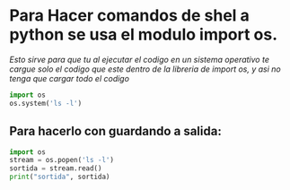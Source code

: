 # Para Hacer comandos de shel a python se usa el modulo import os.
*Esto sirve para que tu al ejecutar el codigo en un sistema operativo te cargue solo el codigo que este dentro de la libreria de import os, y asi no tenga que cargar todo el codigo*
```python
import os
os.system('ls -l')

```
## Para hacerlo con guardando a salida:
```python
import os
stream = os.popen('ls -l')
sortida = stream.read()
print("sortida", sortida)
```
